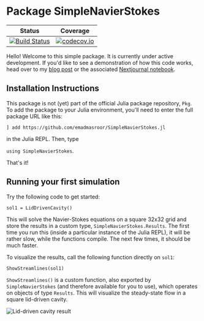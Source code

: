 # Package SimpleNavierStokes

| Status | Coverage |
| :----: | :----: |
| [![Build Status](https://travis-ci.org/emadmasroor/SimpleNavierStokes.jl.svg?branch=master)](https://travis-ci.org/emadmasroor/SimpleNavierStokes.jl) | [![codecov.io](http://codecov.io/github/emadmasroor/SimpleNavierStokes.jl/coverage.svg?branch=master)](http://codecov.io/github/emadmasroor/SimpleNavierStokes.jl?branch=master) |

Hello! Welcome to this simple package. It is currently under active development. If you'd like to see a demonstration of how this code works, head over to my [blog post](https://emadmasroor.github.io/2020/12/16/CFD-tutorial-in-julia.html) or the associated [Nextjournal notebook](https://nextjournal.com/emadmasroor/CFD-tutorial-in-Julia).

## Installation Instructions

This package is not (yet) part of the official Julia package repository, `Pkg`. To add the package to your Julia environment, you'll need to enter the full package URL like this:

`] add https://github.com/emadmasroor/SimpleNavierStokes.jl`

in the Julia REPL. Then, type 

`using SimpleNavierStokes`.

That's it!

## Running your first simulation

Try the following code to get started:

```
sol1 = LidDrivenCavity()
``` 

This will solve the Navier-Stokes equations on a square 32x32 grid and store the results in a custom type, `SimpleNavierStokes.Results`. The first time you run this (inside a particular instance of the Julia REPL), it will be rather slow, while the functions compile. The next few times, it should be much faster.

To visualize the results, call the following function directly on `sol1`:

```
ShowStreamlines(sol1)
```

`ShowStreamlines()` is a custom function, also exported by `SimpleNavierStokes` (and therefore available for you to use), which operates on objects of type `Results`. This will visualize the steady-state flow in a square lid-driven cavity.

![Lid-driven cavity result](../assets/sample.png?raw=true)
